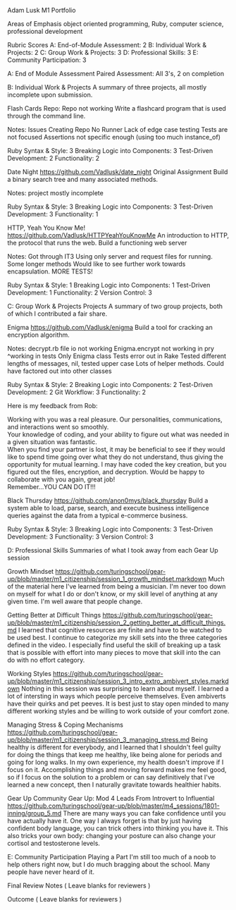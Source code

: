 Adam Lusk M1 Portfolio

Areas of Emphasis
object oriented programming, Ruby, computer science, professional development

Rubric Scores
A: End-of-Module Assessment: 2
B: Individual Work & Projects: 2
C: Group Work & Projects: 3
D: Professional Skills: 3
E: Community Participation: 3

A: End of Module Assessment
Paired Assessment: All 3's, 2 on completion

B: Individual Work & Projects
A summary of three projects, all mostly incomplete upon submission.

Flash Cards
Repo: Repo not working
Write a flashcard program that is used through the command line.

Notes:
Issues Creating Repo
No Runner
Lack of edge case testing
Tests are not focused
Assertions not specific enough (using too much instance_of)

Ruby Syntax & Style: 3
Breaking Logic into Components: 3
Test-Driven Development: 2
Functionality: 2

Date Night
https://github.com/Vadlusk/date_night
Original Assignment
Build a binary search tree and many associated methods.

Notes:
project mostly incomplete

Ruby Syntax & Style: 3
Breaking Logic into Components: 3
Test-Driven Development: 3
Functionality: 1

HTTP, Yeah You Know Me!
https://github.com/Vadlusk/HTTPYeahYouKnowMe
An introduction to HTTP, the protocol that runs the web.
Build a functioning web server 

Notes:
Got through IT3
Using only server and request files for running.
Some longer methods
Would like to see further work towards encapsulation.
MORE TESTS!

Ruby Syntax & Style: 1
Breaking Logic into Components: 1
Test-Driven Development: 1
Functionality: 2
Version Control: 3


C: Group Work & Projects
Projects
A summary of two group projects, both of which I contributed a fair share.

Enigma
https://github.com/Vadlusk/enigma
Build a tool for cracking an encryption algorithm.

Notes:
decrypt.rb file io not working
Enigma.encrypt not working in pry
^working in tests
Only Enigma class
Tests error out in Rake
Tested different lengths of messages, nil, tested upper case
Lots of helper methods. Could have factored out into other classes

Ruby Syntax & Style: 2
Breaking Logic into Components: 2
Test-Driven Development: 2
Git Workflow: 3
Functionality: 2

Here is my feedback from Rob:

Working with you was a real pleasure.  Our personalities, communications, and interactions went so smoothly.  
Your knowledge of coding, and your ability to figure out what was needed in a given situation was fantastic.  
When you find your partner is lost, it may be beneficial to see if they would like to spend time going over what 
they do not understand, thus giving the opportunity for mutual learning.  I may have coded the key creation, but 
you figured out the files, encryption, and decryption.  Would be happy to collaborate with you again, great job!  
Remember…YOU CAN DO IT!!!

Black Thursday
https://github.com/anon0mys/black_thursday
Build a system able to load, parse, search, and execute business intelligence queries
against the data from a typical e-commerce business.

Ruby Syntax & Style: 3
Breaking Logic into Components: 3
Test-Driven Development: 3
Functionality: 3
Version Control: 3


D: Professional Skills
Summaries of what I took away from each Gear Up session

Growth Mindset
https://github.com/turingschool/gear-up/blob/master/m1_citizenship/session_1_growth_mindset.markdown
Much of the material here I've learned from being a musician. I'm never too down on myself for what I 
do or don't know, or my skill level of anything at any given time. I'm well aware that people change. 

Getting Better at Difficult Things
https://github.com/turingschool/gear-up/blob/master/m1_citizenship/session_2_getting_better_at_difficult_things.md
I learned that cognitive resources are finite and have to be watched to be used best. I continue to 
categorize my skill sets into the three categories defined in the video. I especially find useful the skill
of breaking up a task that is possible with effort into many pieces to move that skill into the can do with no 
effort category.

Working Styles
https://github.com/turingschool/gear-up/blob/master/m1_citizenship/session_3_intro_extro_ambivert_styles.markdown
Nothing in this session was surprising to learn about myself.  I learned a lot of intersting in ways which
people perceive themselves.  Even ambiverts have their quirks and pet peeves. It is best just to stay open
minded to many different working styles and be willing to work outside of your comfort zone.

Managing Stress & Coping Mechanisms
https://github.com/turingschool/gear-up/blob/master/m1_citizenship/session_3_managing_stress.md
Being healthy is different for everybody, and I learned that I shouldn't feel guilty for doing the 
things that keep me healthy, like being alone for periods and going for long walks. In my own 
experience, my health doesn't improve if I focus on it. Accomplishing things and moving forward makes me
feel good, so if I focus on the solution to a problem or can say definitively that I've learned a 
new concept, then I naturally gravitate towards healthier habits. 

Gear Up
Community Gear Up: Mod 4 Leads
From Introvert to Influential
https://github.com/turingschool/gear-up/blob/master/m4_sessions/1801-inning/group_5.md
There are many ways you can fake confidence until you have actually have it. One way I always forget 
is that by just having confident body language, you can trick others into thinking you have it. 
This also tricks your own body: changing your posture can also change your cortisol and testosterone levels. 

E: Community Participation
Playing a Part
I'm still too much of a noob to help others right now, but I do much bragging about the school. 
Many people have never heard of it. 

Final Review
Notes
( Leave blanks for reviewers )

Outcome
( Leave blanks for reviewers )
